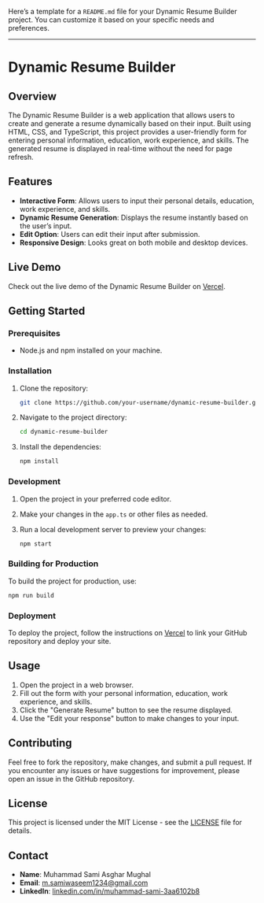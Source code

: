 Here’s a template for a `README.md` file for your Dynamic Resume Builder project. You can customize it based on your specific needs and preferences.

---

# Dynamic Resume Builder

## Overview

The Dynamic Resume Builder is a web application that allows users to create and generate a resume dynamically based on their input. Built using HTML, CSS, and TypeScript, this project provides a user-friendly form for entering personal information, education, work experience, and skills. The generated resume is displayed in real-time without the need for page refresh.

## Features

- **Interactive Form**: Allows users to input their personal details, education, work experience, and skills.
- **Dynamic Resume Generation**: Displays the resume instantly based on the user’s input.
- **Edit Option**: Users can edit their input after submission.
- **Responsive Design**: Looks great on both mobile and desktop devices.

## Live Demo

Check out the live demo of the Dynamic Resume Builder on [Vercel](https://your-vercel-deployment-url).

## Getting Started

### Prerequisites

- Node.js and npm installed on your machine.

### Installation

1. Clone the repository:

   ```bash
   git clone https://github.com/your-username/dynamic-resume-builder.git
   ```

2. Navigate to the project directory:

   ```bash
   cd dynamic-resume-builder
   ```

3. Install the dependencies:

   ```bash
   npm install
   ```

### Development

1. Open the project in your preferred code editor.
2. Make your changes in the `app.ts` or other files as needed.
3. Run a local development server to preview your changes:

   ```bash
   npm start
   ```

### Building for Production

To build the project for production, use:

```bash
npm run build
```

### Deployment

To deploy the project, follow the instructions on [Vercel](https://vercel.com) to link your GitHub repository and deploy your site.

## Usage

1. Open the project in a web browser.
2. Fill out the form with your personal information, education, work experience, and skills.
3. Click the "Generate Resume" button to see the resume displayed.
4. Use the "Edit your response" button to make changes to your input.

## Contributing

Feel free to fork the repository, make changes, and submit a pull request. If you encounter any issues or have suggestions for improvement, please open an issue in the GitHub repository.

## License

This project is licensed under the MIT License - see the [LICENSE](LICENSE) file for details.

## Contact

- **Name**: Muhammad Sami Asghar Mughal
- **Email**: m.samiwaseem1234@gmail.com
- **LinkedIn**: [linkedin.com/in/muhammad-sami-3aa6102b8](https://www.linkedin.com/in/muhammad-sami-3aa6102b8/)

